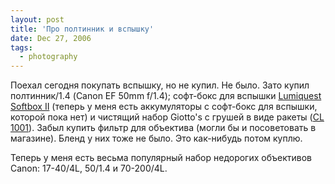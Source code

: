 ```yaml
---
layout: post
title: 'Про полтинник и вспышку'
date: Dec 27, 2006
tags:
  - photography
---
```


Поехал сегодня покупать вспышку, но не купил. Не было. Зато купил полтинник/1.4 (Canon EF 50mm f/1.4); софт-бокс для вспышки [Lumiquest Softbox II](http://lumiquest.ru/softbox_II.html) (теперь у меня есть аккумуляторы с софт-бокс для вспышки, которой пока нет) и чистящий набор Giotto's с грушей в виде ракеты ([CL 1001](http://www.giottos.com/CL.htm)). Забыл купить фильтр для объектива (могли бы и посоветовать в магазине). Бленд у них тоже не было. Это как-нибудь потом куплю.

Теперь у меня есть весьма популярный набор недорогих объективов Canon: 17-40/4L, 50/1.4 и 70-200/4L.
